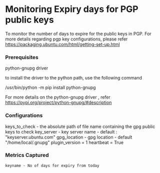 # Monitoring Expiry days for PGP public keys

To monitor the number of days to expire for the public keys in PGP. For more details regarding pgp key configurations, please refer https://packaging.ubuntu.com/html/getting-set-up.html

### Prerequisites
python-gnupg driver

to install the driver to the python path, use the following command

/usr/bin/python -m pip install python-gnupg

For more details on the python-gnupg driver , refer https://pypi.org/project/python-gnupg/#description

### Configurations

keys_to_check - the absolute path of file name containing the gpg public keys to check
key_server - key server name - default : "keyserver.ubuntu.com"
gpg_location - gpg location - default "/home/local/.gnupg"
plugin_version = 1
heartbeat = True

### Metrics Captured
    keyname - No of days for expiry from today
